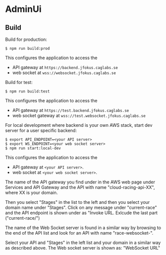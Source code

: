 # AdminUi

## Build

Build for production:

    $ npm run build:prod
    
This configures the application to access the 
- API gateway at `https://backend.jfokus.caglabs.se`    
- web socket at `wss://websocket.jfokus.caglabs.se`    

Build for test:

    $ npm run build:test
    
This configures the application to access the
- API gateway at `https://test.backend.jfokus.caglabs.se`    
- web socket gateway at `wss://test.websocket.jfokus.caglabs.se`    

For local development where backend is your own AWS stack, 
start dev server for a user specific backend:

    $ export API_ENDPOINT=<your API server>
    $ export WS_ENDPOINT=<your web socket server>
    $ npm run start:local-dev
    
This configures the application to access the 
- API gateway at `<your API server>`.    
- web socket at `<your web socket server>`.    
    
The name of the API gateway you find under in the AWS web page under Services and 
API Gateway and the API with name  "cloud-racing-api-XX", where XX is your domain. 

Then you select "Stages" in the list to the left and then you select your domain 
name under "Stages". Click on any message under "current-race" and the API endpoint 
is shown under as "Invoke URL. Exlcude the last part ("current-race/")

The name of the Web Socket server is found in a similar way by browsing to the end 
of the API list and look for an API with name "race-websocket-<domain>".  

Select your API and "Stages" in the left list and your domain in a similar way 
as described above. The  Web socket server is shown as: "WebSocket URL"

